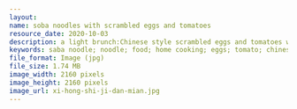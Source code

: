 ```yaml
---
layout: 
name: soba noodles with scrambled eggs and tomatoes
resource_date: 2020-10-03
description: a light brunch:Chinese style scrambled eggs and tomatoes with a lot of pepper, soba noodles with less calories.
keywords: saba noodle; noodle; food; home cooking; eggs; tomato; chinese food
file_format: Image (jpg)
file_size: 1.74 MB
image_width: 2160 pixels
image_height: 2160 pixels
image_url: xi-hong-shi-ji-dan-mian.jpg
---
```



